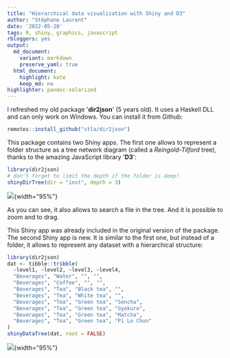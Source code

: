 ```yaml
---
title: "Hierarchical data visualization with Shiny and D3"
author: "Stéphane Laurent"
date: '2022-05-20'
tags: R, shiny, graphics, javascript
rbloggers: yes
output:
  md_document:
    variant: markdown
    preserve_yaml: true
  html_document:
    highlight: kate
    keep_md: no
highlighter: pandoc-solarized
---
```


I refreshed my old package '**dir2json**' (5 years old). It uses a
Haskell DLL and can only work on Windows. You can install it from
Github:

``` r
remotes::install_github("stla/dir2json")
```

This package contains two Shiny apps. The first one allows to represent
a folder structure as a tree network diagram (called a
*Reingold-Tilford* tree), thanks to the amazing JavaScript library
'**D3**':

``` r
library(dir2json)
# don't forget to limit the depth if the folder is deep!
shinyDirTree(dir = "inst", depth = 3)
```

![](./figures/shinyDirTree.gif){width="95%"}

As you can see, it also allows to search a file in the tree. And it is
possible to zoom and to drag.

This Shiny app was already included in the original version of the
package. The second Shiny app is new. It is similar to the first one,
but instead of a folder, it allows to represent any dataset with a
hierarchical structure:

``` r
library(dir2json)
dat <- tibble::tribble(
  ~level1, ~level2, ~level3, ~level4, 
  "Beverages", "Water", "", "", 
  "Beverages", "Coffee", "", "", 
  "Beverages", "Tea", "Black tea", "", 
  "Beverages", "Tea", "White tea", "", 
  "Beverages", "Tea", "Green tea", "Sencha", 
  "Beverages", "Tea", "Green tea", "Gyokuro", 
  "Beverages", "Tea", "Green tea", "Matcha", 
  "Beverages", "Tea", "Green tea", "Pi Lo Chun"
)
shinyDataTree(dat, root = FALSE)
```

![](./figures/shinyDataTree.gif){width="95%"}
